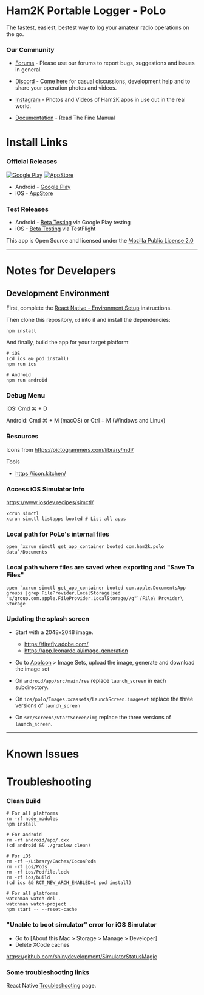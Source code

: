 # Ham2K Portable Logger - PoLo

The fastest, easiest, bestest way to log your amateur radio operations on the go.

### Our Community

* [Forums](https://forums.ham2.com) - Please use our forums to report bugs, suggestions and issues in general.

* [Discord](https://discord.gg/rT6B2fP7pU) - Come here for casual discussions, development help and to share your operation photos and videos.

* [Instagram](https://www.instagram.com/ham2kapps/) - Photos and Videos of Ham2K apps in use out in the real world.

* [Documentation](https://polo.ham2k.com/docs/) - Read The Fine Manual

# Install Links

### Official Releases
[![Google Play](https://polo.ham2k.com/google-play-badge-100.png)](https://play.google.com/store/apps/details?id=com.ham2k.polo.beta)
[![AppStore](https://polo.ham2k.com/apple-appstore-badge-100.png)](https://apps.apple.com/us/app/ham2k-portable-logger/id6478713938)

* Android - [Google Play](https://play.google.com/store/apps/details?id=com.ham2k.polo.beta)
* iOS - [AppStore](https://apps.apple.com/us/app/ham2k-portable-logger/id6478713938)

### Test Releases
* Android - [Beta Testing](https://play.google.com/apps/testing/com.ham2k.polo.beta) via Google Play testing
* iOS - [Beta Testing](https://testflight.apple.com/join/TjRq5t5Y) via TestFlight

This app is Open Source and licensed under the [Mozilla Public License 2.0](./LICENSE)

---

# Notes for Developers

## Development Environment

First, complete the [React Native - Environment Setup](https://reactnative.dev/docs/set-up-your-environment) instructions.

Then clone this repository, `cd` into it and install the dependencies:

```
npm install
```

And finally, build the app for your target platform:

```
# iOS
(cd ios && pod install)
npm run ios

# Android
npm run android
```
### Debug Menu

iOS: Cmd ⌘ + D

Android: Cmd ⌘ + M (macOS) or Ctrl + M (Windows and Linux)

### Resources

Icons from https://pictogrammers.com/library/mdi/

Tools
* https://icon.kitchen/

### Access iOS Simulator Info

https://www.iosdev.recipes/simctl/

```
xcrun simctl
xcrun simctl listapps booted # List all apps
```

### Local path for PoLo's internal files

```
open `xcrun simctl get_app_container booted com.ham2k.polo data`/Documents
```

### Local path where files are saved when exporting and "Save To Files"

```
open `xcrun simctl get_app_container booted com.apple.DocumentsApp groups |grep FileProvider.LocalStorage|sed "s/group.com.apple.FileProvider.LocalStorage//g"`/File\ Provider\ Storage
```

### Updating the splash screen

* Start with a 2048x2048 image.
  * https://firefly.adobe.com/
  * https://app.leonardo.ai/image-generation

* Go to [AppIcon](https://www.appicon.co/#image-sets) > Image Sets, upload the image, generate and download the image set
* On `android/app/src/main/res` replace `launch_screen` in each subdirectory.
* On `ios/polo/Images.xcassets/LaunchScreen.imageset` replace the three versions of `launch_screen`
* On `src/screens/StartScreen/img` replace the three versions of `launch_screen`.

---

# Known Issues

# Troubleshooting

### Clean Build
```
# For all platforms
rm -rf node_modules
npm install

# For android
rm -rf android/app/.cxx
(cd android && ./gradlew clean)

# For iOS
rm -rf ~/Library/Caches/CocoaPods
rm -rf ios/Pods
rm -rf ios/Podfile.lock
rm -rf ios/build
(cd ios && RCT_NEW_ARCH_ENABLED=1 pod install)

# For all platforms
watchman watch-del .
watchman watch-project .
npm start -- --reset-cache
```

### "Unable to boot simulator" error for iOS Simulator

* Go to [About this Mac > Storage > Manage > Developer]
* Delete XCode caches

https://github.com/shinydevelopment/SimulatorStatusMagic

### Some troubleshooting links

React Native [Troubleshooting](https://reactnative.dev/docs/troubleshooting) page.
